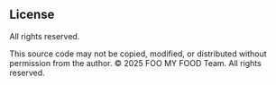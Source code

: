 ## License

All rights reserved.

This source code may not be copied, modified, or distributed without permission from the author.
© 2025 FOO MY FOOD Team. All rights reserved.
